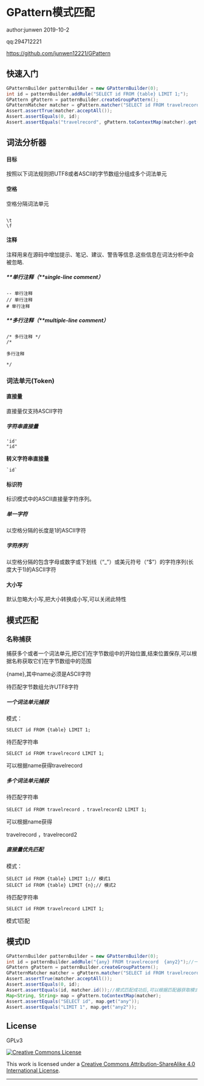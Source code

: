 # GPattern模式匹配

author:junwen 2019-10-2

qq:294712221

<https://github.com/junwen12221/GPattern>

## 快速入门

```java
GPatternBuilder patternBuilder = new GPatternBuilder(0);
int id = patternBuilder.addRule("SELECT id FROM {table} LIMIT 1;");
GPattern gPattern = patternBuilder.createGroupPattern();
GPatternMatcher matcher = gPattern.matcher("SELECT id FROM travelrecord LIMIT 1;");
Assert.assertTrue(matcher.acceptAll());
Assert.assertEquals(0, id);
Assert.assertEquals("travelrecord", gPattern.toContextMap(matcher).get("table"));
```



## 词法分析器

#### 目标

按照以下词法规则把UTF8或者ASCII的字节数组分组成多个词法单元



#### 空格

空格分隔词法单元

```
 
\t
\f
```



#### 注释

注释用来在源码中增加提示、笔记、建议、警告等信息.这些信息在词法分析中会被忽略.

##### **单行注释（**single-line comment）

```
-- 单行注释
// 单行注释
# 单行注释
```

##### **多行注释（**multiple-line comment）

```
/* 多行注释 */
/* 

多行注释 

*/
```



### 词法单元(Token)

#### 直接量

直接量仅支持ASCII字符

##### 字符串直接量

```
'id'
"id"
```

**转义字符串直接量**

```
`id`
```



#### 标识符

标识模式中的ASCII直接量字符序列。

##### 单一字符

以空格分隔的长度是1的ASCII字符

##### 字符序列

以空格分隔的包含字母或数字或下划线（“_”）或美元符号（“$”）的字符序列(长度大于1)的ASCII字符



#### 大小写

默认忽略大小写,把大小转换成小写,可以关闭此特性



## 模式匹配

### 名称捕获

捕获多个或者一个词法单元,把它们在字节数组中的开始位置,结束位置保存,可以根据名称获取它们在字节数组中的范围

{name},其中name必须是ASCII字符

待匹配字节数组允许UTF8字符



##### 一个词法单元捕获

模式：

```
SELECT id FROM {table} LIMIT 1;
```

待匹配字符串

```
SELECT id FROM travelrecord LIMIT 1;
```

可以根据name获得travelrecord



##### 多个词法单元捕获

待匹配字符串

```
SELECT id FROM travelrecord ，travelrecord2 LIMIT 1;
```

可以根据name获得

travelrecord ，travelrecord2



##### 直接量优先匹配

模式：

```
SELECT id FROM {table} LIMIT 1;// 模式1 
SELECT id FROM {table} LIMIT {n};// 模式2
```

待匹配字符串

```
SELECT id FROM travelrecord LIMIT 1;
```

模式1匹配



## 模式ID

```java
GPatternBuilder patternBuilder = new GPatternBuilder(0);
int id = patternBuilder.addRule("{any} FROM travelrecord  {any2}");//一个模式对应一个id
GPattern gPattern = patternBuilder.createGroupPattern();
GPatternMatcher matcher = gPattern.matcher("SELECT id FROM travelrecord LIMIT 1");
Assert.assertTrue(matcher.acceptAll());
Assert.assertEquals(0, id);
Assert.assertEquals(id, matcher.id());//模式匹配成功后,可以根据匹配器获取模式对应的id
Map<String, String> map = gPattern.toContextMap(matcher);
Assert.assertEquals("SELECT id", map.get("any"));
Assert.assertEquals("LIMIT 1", map.get("any2"));
```

## License

GPLv3

[![Creative Commons License](https://i.creativecommons.org/l/by-sa/4.0/88x31.png)](http://creativecommons.org/licenses/by-sa/4.0/)

This work is licensed under a [Creative Commons Attribution-ShareAlike 4.0 International License](http://creativecommons.org/licenses/by-sa/4.0/).

------





